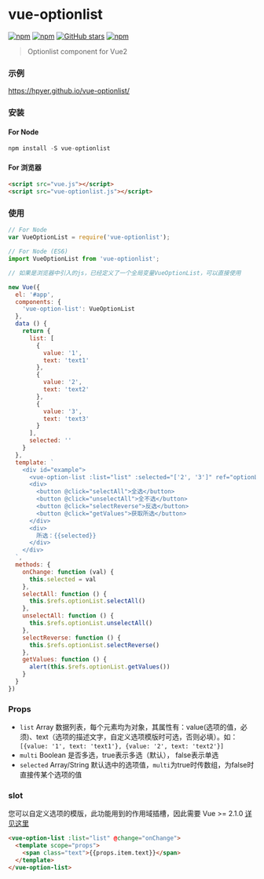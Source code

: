 # vue-optionlist

[![npm](https://img.shields.io/npm/v/vue-optionlist.svg)](https://www.npmjs.com/package/vue-optionlist)
[![npm](https://img.shields.io/npm/dt/vue-optionlist.svg)](https://www.npmjs.com/package/vue-optionlist)
[![GitHub stars](https://img.shields.io/github/stars/hpyer/vue-optionlist.svg?style=social&label=Star)](https://github.com/hpyer/vue-optionlist)
[![npm](https://img.shields.io/npm/l/vue-optionlist.svg)](https://www.npmjs.com/package/vue-optionlist)

> Optionlist component for Vue2

### 示例

https://hpyer.github.io/vue-optionlist/

### 安装

#### For Node

```js
npm install -S vue-optionlist
```

#### For 浏览器

```html
<script src="vue.js"></script>
<script src="vue-optionlist.js"></script>
```

### 使用

```js
// For Node
var VueOptionList = require('vue-optionlist');

// For Node (ES6)
import VueOptionList from 'vue-optionlist';

// 如果是浏览器中引入的js，已经定义了一个全局变量VueOptionList，可以直接使用

new Vue({
  el: '#app',
  components: {
    'vue-option-list': VueOptionList
  },
  data () {
    return {
      list: [
        {
          value: '1',
          text: 'text1'
        },
        {
          value: '2',
          text: 'text2'
        },
        {
          value: '3',
          text: 'text3'
        }
      ],
      selected: ''
    }
  },
  template: `
    <div id="example">
      <vue-option-list :list="list" :selected="['2', '3']" ref="optionList" @change="onChange"></vue-option-list>
      <div>
        <button @click="selectAll">全选</button>
        <button @click="unselectAll">全不选</button>
        <button @click="selectReverse">反选</button>
        <button @click="getValues">获取所选</button>
      </div>
      <div>
        所选：{{selected}}
      </div>
    </div>
  `,
  methods: {
    onChange: function (val) {
      this.selected = val
    },
    selectAll: function () {
      this.$refs.optionList.selectAll()
    },
    unselectAll: function () {
      this.$refs.optionList.unselectAll()
    },
    selectReverse: function () {
      this.$refs.optionList.selectReverse()
    },
    getValues: function () {
      alert(this.$refs.optionList.getValues())
    }
  }
})
```

### Props

* `list` Array 数据列表，每个元素均为对象，其属性有：value(选项的值，必须)、text（选项的描述文字，自定义选项模版时可选，否则必填）。如：`[{value: '1', text: 'text1'}, {value: '2', text: 'text2'}]`
* `multi` Boolean 是否多选，true表示多选（默认）， false表示单选
* `selected` Array/String 默认选中的选项值，`multi`为true时传数组，为false时直接传某个选项的值

### slot

您可以自定义选项的模版，此功能用到的作用域插槽，因此需要 Vue >= 2.1.0 [详见这里](https://cn.vuejs.org/v2/guide/components.html#作用域插槽)

```html
<vue-option-list :list="list" @change="onChange">
  <template scope="props">
    <span class="text">{{props.item.text}}</span>
  </template>
</vue-option-list>
```
